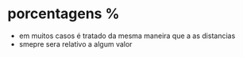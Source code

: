 # porcentagens %

* em muitos casos é tratado da mesma maneira que a as distancias <length>
* smepre sera relativo a algum valor
